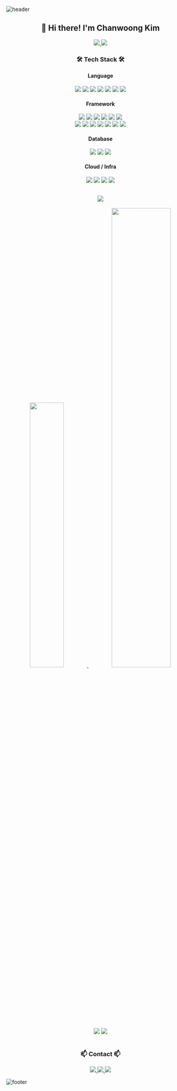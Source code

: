 ![header](https://capsule-render.vercel.app/api?type=waving&height=250&color=gradient&text=Chanwoong%20Kim&textBg=false&fontSize=60&fontAlignY=40)

<!-- center -->
<div align="center">
    <h2>👋 Hi there! I'm Chanwoong Kim</h2>
    <p>
        <a href="https://solved.ac/ykdy3951">
        <img src="https://mazassumnida.wtf/api/mini/generate_badge?boj=ykdy3951"/>
        </a>
        <a href="https://hits.seeyoufarm.com"><img src="https://hits.seeyoufarm.com/api/count/incr/badge.svg?url=https://github.com/ykdy3951&count_bg=%233F40BC&title_bg=%23555555&icon=&icon_color=%23E7E7E7&title=hits&edge_flat=false&icon=github.svg"/></a>
    </p>
    <!-- Tech Stack -->
    <h3>🛠 Tech Stack 🛠</h3>
    <h4> Language </h4>
    <!-- rust, python, c, c++, java, js, ts -->
    <p>
        <img src="https://img.shields.io/badge/Python-3776AB?style=flat-square&logo=Python&logoColor=white"/>
        <img src="https://img.shields.io/badge/Rust-000000?style=flat-square&logo=Rust&logoColor=white"/>
        <img src="https://img.shields.io/badge/C-A8B9CC?style=flat-square&logo=C&logoColor=white"/>
        <img src="https://img.shields.io/badge/C++-00599C?style=flat-square&logo=C%2B%2B&logoColor=white"/>
        <img src="https://img.shields.io/badge/Java-007396?style=flat-square&logo=Java&logoColor=white"/>
        <img src="https://img.shields.io/badge/JavaScript-F7DF1E?style=flat-square&logo=JavaScript&logoColor=white"/>
        <img src="https://img.shields.io/badge/TypeScript-3178C6?style=flat-square&logo=TypeScript&logoColor=white"/>
    </p>
    <h4> Framework </h4>
    <!-- pytorch, lightning, react, nodejs, express, nestjs, django, fastapi, flask, numpy, pandas -->
    <!-- sklearn, keras -->
    <p>
        <img src="https://img.shields.io/badge/PyTorch-EE4C2C?style=flat-square&logo=PyTorch&logoColor=white"/>
        <img src="https://img.shields.io/badge/Lightning-792EE5?style=flat-square&logo=Lightning&logoColor=white"/>
        <img src="https://img.shields.io/badge/Numpy-013243?style=flat-square&logo=Numpy&logoColor=white"/>
        <img src="https://img.shields.io/badge/Pandas-150458?style=flat-square&logo=Pandas&logoColor=white"/>
        <img src="https://img.shields.io/badge/Scikit-learn-F7931E?style=flat-square&logo=scikit-learn&logoColor=white"/>
        <img src="https://img.shields.io/badge/Keras-D00000?style=flat-square&logo=Keras&logoColor=white"/>
        <br/>
        <img src="https://img.shields.io/badge/React-61DAFB?style=flat-square&logo=React&logoColor=white"/>
        <img src="https://img.shields.io/badge/Node.js-339933?style=flat-square&logo=Node.js&logoColor=white"/>
        <img src="https://img.shields.io/badge/Express-000000?style=flat-square&logo=Express&logoColor=white"/>
        <img src="https://img.shields.io/badge/NestJS-E0234E?style=flat-square&logo=NestJS&logoColor=white"/>
        <img src="https://img.shields.io/badge/Django-092E20?style=flat-square&logo=Django&logoColor=white"/>
        <img src="https://img.shields.io/badge/FastAPI-009688?style=flat-square&logo=FastAPI&logoColor=white"/>
        <img src="https://img.shields.io/badge/Flask-000000?style=flat-square&logo=Flask&logoColor=white"/>
    </p>
    <h4> Database </h4>
    <!-- mysql, postgresql, sqlite -->
    <p>
        <img src="https://img.shields.io/badge/MySQL-4479A1?style=flat-square&logo=MySQL&logoColor=white"/>
        <img src="https://img.shields.io/badge/PostgreSQL-336791?style=flat-square&logo=PostgreSQL&logoColor=white"/>
        <img src="https://img.shields.io/badge/SQLite-003B57?style=flat-square&logo=SQLite&logoColor=white"/>
    </p>
    <h4> Cloud / Infra </h4>
    <!-- aws, gcp, docker, kubernetes -->
    <p>
        <img src="https://img.shields.io/badge/Amazon AWS-232F3E?style=flat-square&logo=Amazon-AWS&logoColor=white"/>
        <img src="https://img.shields.io/badge/Google Cloud-4285F4?style=flat-square&logo=Google-Cloud&logoColor=white"/>
        <img src="https://img.shields.io/badge/Docker-2496ED?style=flat-square&logo=Docker&logoColor=white"/>
        <img src="https://img.shields.io/badge/Kubernetes-326CE5?style=flat-square&logo=Kubernetes&logoColor=white"/>
    </p>
    <br/>
    <a href="https://git.io/streak-stats">
        <img src="https://github-readme-streak-stats.herokuapp.com/?user=ykdy3951&theme=dark">
    </a>
    <br/>
    <br/>
    <a href="https://github.com/anuraghazra/github-readme-stats">
        <img src="https://github-readme-stats.vercel.app/api/top-langs/?username=ykdy3951&show_icons=true&theme=dark&layout=compact" width=42.5%/>
    </a>
    <a herf="https://github.com/anuraghazra/github-readme-stats">
        <img src="https://github-readme-stats.vercel.app/api?username=ykdy3951&show_icons=true&theme=dark" width=56%/>
    </a>
    <a herf="https://github.com/Ashutosh00710/github-readme-activity-graph">
        <img src="https://github-readme-activity-graph.vercel.app/graph?username=ykdy3951&theme=react-dark&title_color=FFFFFF&color=FFFFFF&radius=10"/>
    </a>
    <a href="https://github.com/ykdy3951">
        <img src="https://github-profile-trophy.vercel.app/?username=ykdy3951&theme=onedark&column=9">
    </a>
    <br/><br/>
</div>

<!-- footer -->
<div align="center">
    <!-- Contact -->
    <h3>📫 Contact 📫</h3>
    <p>
        <a href="mailto:chanism99@gmail.com">
            <img src="https://img.shields.io/badge/Gmail-D14836?style=flat-square&logo=Gmail&logoColor=white"/>
        </a>
        <a href="https://www.linkedin.com/in/chanwoong-kim-1632b6283/">
            <img src="https://img.shields.io/badge/LinkedIn-0077B5?style=flat-square&logo=LinkedIn&logoColor=white"/>
        </a>
        <a href="https://www.instagram.com/chan_develope">
            <img src="https://img.shields.io/badge/Instagram-E4405F?style=flat-square&logo=Instagram&logoColor=white"/>
        </a>
    </p>
</div>

![footer](https://capsule-render.vercel.app/api?type=waving&height=150&color=gradient&textBg=false&fontSize=50&fontAlignY=40&section=footer)